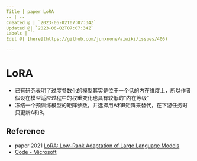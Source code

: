 ```yaml
---
Title | paper LoRA
-- | --
Created @ | `2023-06-02T07:07:34Z`
Updated @| `2023-06-02T07:07:34Z`
Labels | ``
Edit @| [here](https://github.com/junxnone/aiwiki/issues/406)

---
```

# LoRA

- 已有研究表明了过度参数化的模型其实是位于一个低的内在维度上，所以作者假设在模型适应过程中的权重变化也具有较低的“内在等级”
- 冻结一个预训练模型的矩阵参数，并选择用A和B矩阵来替代，在下游任务时只更新A和B。

## Reference

- paper 2021 [LoRA: Low-Rank Adaptation of Large Language Models](https://arxiv.org/abs/2106.09685)
- [Code - Microsoft](https://github.com/microsoft/LoRA)
